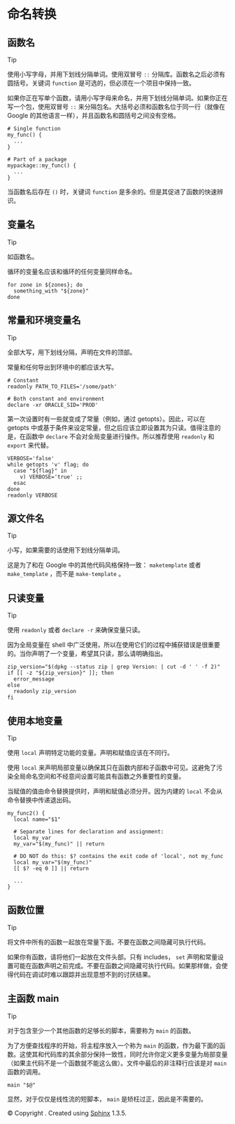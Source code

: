 # 命名转换

## 函数名

Tip

使用小写字母，并用下划线分隔单词。使用双冒号 `::` 分隔库。函数名之后必须有圆括号。关键词 `function` 是可选的，但必须在一个项目中保持一致。

如果你正在写单个函数，请用小写字母来命名，并用下划线分隔单词。如果你正在写一个包，使用双冒号 `::` 来分隔包名。大括号必须和函数名位于同一行（就像在 Google 的其他语言一样），并且函数名和圆括号之间没有空格。

```
# Single function
my_func() {
  ...
}

# Part of a package
mypackage::my_func() {
  ...
} 
```

当函数名后存在 `()` 时，关键词 `function` 是多余的。但是其促进了函数的快速辨识。

## 变量名

Tip

如函数名。

循环的变量名应该和循环的任何变量同样命名。

```
for zone in ${zones}; do
  something_with "${zone}"
done 
```

## 常量和环境变量名

Tip

全部大写，用下划线分隔，声明在文件的顶部。

常量和任何导出到环境中的都应该大写。

```
# Constant
readonly PATH_TO_FILES='/some/path'

# Both constant and environment
declare -xr ORACLE_SID='PROD' 
```

第一次设置时有一些就变成了常量（例如，通过 getopts）。因此，可以在 getopts 中或基于条件来设定常量，但之后应该立即设置其为只读。值得注意的是，在函数中 `declare` 不会对全局变量进行操作。所以推荐使用 `readonly` 和 `export` 来代替。

```
VERBOSE='false'
while getopts 'v' flag; do
  case "${flag}" in
    v) VERBOSE='true' ;;
  esac
done
readonly VERBOSE 
```

## 源文件名

Tip

小写，如果需要的话使用下划线分隔单词。

这是为了和在 Google 中的其他代码风格保持一致： `maketemplate` 或者 `make_template` ，而不是 `make-template` 。

## 只读变量

Tip

使用 `readonly` 或者 `declare -r` 来确保变量只读。

因为全局变量在 shell 中广泛使用，所以在使用它们的过程中捕获错误是很重要的。当你声明了一个变量，希望其只读，那么请明确指出。

```
zip_version="$(dpkg --status zip | grep Version: | cut -d ' ' -f 2)"
if [[ -z "${zip_version}" ]]; then
  error_message
else
  readonly zip_version
fi 
```

## 使用本地变量

Tip

使用 `local` 声明特定功能的变量。声明和赋值应该在不同行。

使用 `local` 来声明局部变量以确保其只在函数内部和子函数中可见。这避免了污染全局命名空间和不经意间设置可能具有函数之外重要性的变量。

当赋值的值由命令替换提供时，声明和赋值必须分开。因为内建的 `local` 不会从命令替换中传递退出码。

```
my_func2() {
  local name="$1"

  # Separate lines for declaration and assignment:
  local my_var
  my_var="$(my_func)" || return

  # DO NOT do this: $? contains the exit code of 'local', not my_func
  local my_var="$(my_func)"
  [[ $? -eq 0 ]] || return

  ...
} 
```

## 函数位置

Tip

将文件中所有的函数一起放在常量下面。不要在函数之间隐藏可执行代码。

如果你有函数，请将他们一起放在文件头部。只有 includes， `set` 声明和常量设置可能在函数声明之前完成。不要在函数之间隐藏可执行代码。如果那样做，会使得代码在调试时难以跟踪并出现意想不到的讨厌结果。

## 主函数 main

Tip

对于包含至少一个其他函数的足够长的脚本，需要称为 `main` 的函数。

为了方便查找程序的开始，将主程序放入一个称为 `main` 的函数，作为最下面的函数。这使其和代码库的其余部分保持一致性，同时允许你定义更多变量为局部变量（如果主代码不是一个函数就不能这么做）。文件中最后的非注释行应该是对 `main` 函数的调用。

```
main "$@" 
```

显然，对于仅仅是线性流的短脚本， `main` 是矫枉过正，因此是不需要的。

© Copyright . Created using [Sphinx](http://sphinx-doc.org/) 1.3.5.